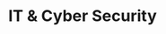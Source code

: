 ---
title: IT & Cyber Security
menu:
    sidebar:
        name: IT & Cyber Security
        identifier: it-and-cyber-security
---